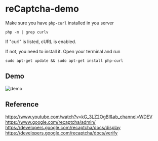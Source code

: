 # reCaptcha-demo

Make sure you have `php-curl` installed in you server
```
php -m | grep curlv
```
If "curl" is listed, cURL is enabled.

If not, you need to install it. Open your terminal and run
```
sudo apt-get update && sudo apt-get install php-curl
```
## Demo
![demo](https://github.com/user-attachments/assets/9fde0480-1e64-4916-b3e7-84a9eb6ec8bc)

## Reference
https://www.youtube.com/watch?v=kG_3LZ2OgBI&ab_channel=WDEV</br>
https://www.google.com/recaptcha/admin/</br>
https://developers.google.com/recaptcha/docs/display</br>
https://developers.google.com/recaptcha/docs/verify</br>
